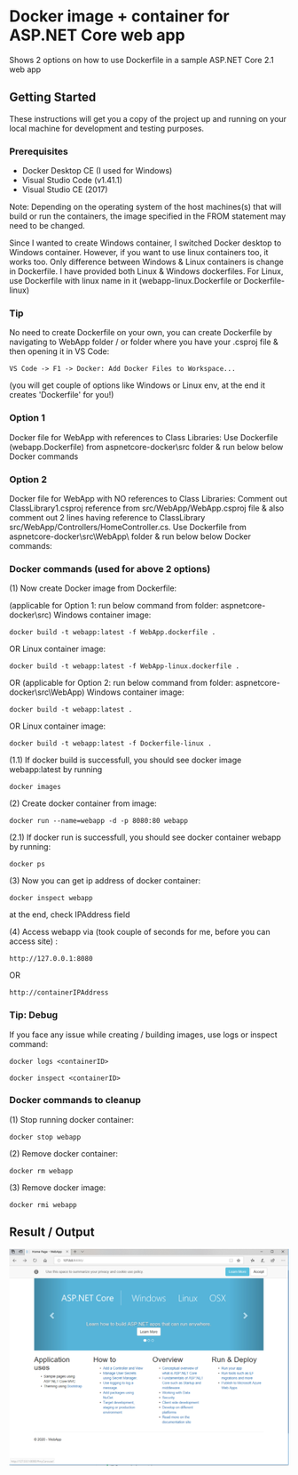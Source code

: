 # Docker image + container for ASP.NET Core web app  

Shows 2 options on how to use Dockerfile in a sample ASP.NET Core 2.1 web app

## Getting Started

These instructions will get you a copy of the project up and running on your local machine for development and testing purposes.

### Prerequisites
* Docker Desktop CE (I used for Windows)
* Visual Studio Code (v1.41.1)
* Visual Studio CE (2017)

Note: Depending on the operating system of the host machines(s) that will build or run the containers, the image specified in the FROM statement may need to be changed.

Since I wanted to create Windows container, I switched Docker desktop to Windows container. However, if you want to use linux containers too, it works too. Only difference between Windows & Linux containers is change in Dockerfile. I have provided both Linux & Windows dockerfiles. For Linux, use Dockerfile with linux name in it (webapp-linux.Dockerfile or Dockerfile-linux)

### Tip
No need to create Dockerfile on your own, you can create Dockerfile by navigating to WebApp folder / or folder where you have your .csproj file & then opening it in VS Code:
```
VS Code -> F1 -> Docker: Add Docker Files to Workspace... 
```
(you will get couple of options like Windows or Linux env, at the end it creates 'Dockerfile' for you!)

### Option 1

Docker file for WebApp with references to Class Libraries:
Use Dockerfile (webapp.Dockerfile) from aspnetcore-docker\src folder & run below below Docker commands

### Option 2

Docker file for WebApp with NO references to Class Libraries:
Comment out ClassLibrary1.csproj reference from src/WebApp/WebApp.csproj file & also comment out 2 lines having reference to ClassLibrary src/WebApp/Controllers/HomeController.cs. Use Dockerfile from aspnetcore-docker\src\WebApp\ folder & run below below Docker commands:

### Docker commands (used for above 2 options)

(1) Now create Docker image from Dockerfile:

  (applicable for Option 1: run below command from folder: aspnetcore-docker\src)
  Windows container image:
  ```
  docker build -t webapp:latest -f WebApp.dockerfile .
  ```
OR
  Linux container image:
  ```
  docker build -t webapp:latest -f WebApp-linux.dockerfile .
  ```

OR (applicable for Option 2: run below command from folder: aspnetcore-docker\src\WebApp)
  Windows container image:
  ```
  docker build -t webapp:latest .
  ```
OR
  Linux container image:
  ```
  docker build -t webapp:latest -f Dockerfile-linux .
  ```
(1.1) If docker build is successfull, you should see docker image webapp:latest by running
```
docker images
```

(2) Create docker container from image:
```
docker run --name=webapp -d -p 8080:80 webapp
```
(2.1) If docker run is successfull, you should see docker container webapp by running:
```
docker ps
```

(3) Now you can get ip address of docker container:
```
docker inspect webapp
```
at the end, check IPAddress field

(4) Access webapp via (took couple of seconds for me, before you can access site) :
```
http://127.0.0.1:8080
```
OR
```
http://containerIPAddress
```

### Tip: Debug
If you face any issue while creating / building images, use logs or inspect command:
```
docker logs <containerID>
```
```
docker inspect <containerID>
```

### Docker commands to cleanup

(1) Stop running docker container:
```
docker stop webapp
```

(2) Remove docker container:
```
docker rm webapp
```

(3) Remove docker image:
```
docker rmi webapp
```


## Result / Output

![Image of Result](https://github.com/abhishek-pradhan/aspnetcore-docker/blob/master/HelloWorld.PNG)

